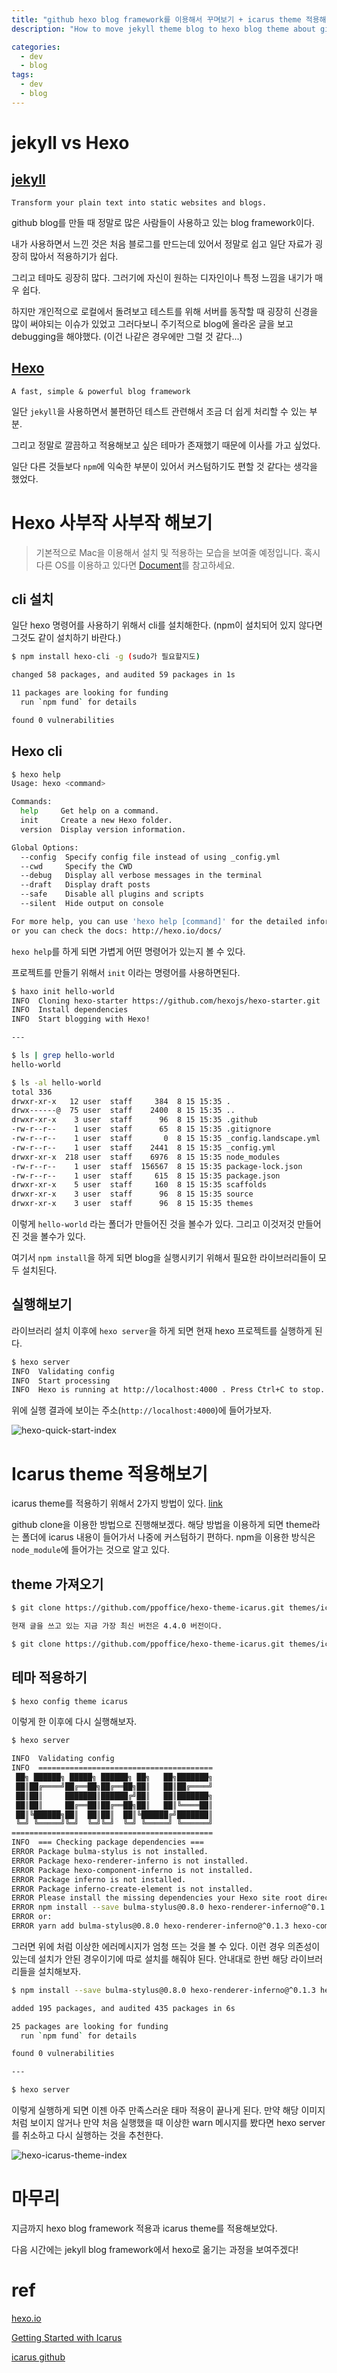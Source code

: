 ```yaml
---
title: "github hexo blog framework를 이용해서 꾸며보기 + icarus theme 적용해보기 (1)"
description: "How to move jekyll theme blog to hexo blog theme about github blog"

categories:
  - dev
  - blog
tags:
  - dev
  - blog
---
```


# jekyll vs Hexo

## [jekyll](https://jekyllrb.com/)

```
Transform your plain text into static websites and blogs.
```

github blog를 만들 때 정말로 많은 사람들이 사용하고 있는 blog framework이다.

내가 사용하면서 느낀 것은 처음 블로그를 만드는데 있어서 정말로 쉽고 일단 자료가 굉장히 많아서 적용하기가 쉽다.

그리고 테마도 굉장히 많다. 그러기에 자신이 원하는 디자인이나 특정 느낌을 내기가 매우 쉽다. 

하지만 개인적으로 로컬에서 돌려보고 테스트를 위해 서버를 동작할 때 굉장히 신경을 많이 써야되는 이슈가 있었고 그러다보니 주기적으로 blog에 올라온 글을 보고 debugging을 해야했다. (이건 나같은 경우에만 그럴 것 같다...)

## [Hexo](https://hexo.io/)

```
A fast, simple & powerful blog framework
```

일단 `jekyll`을 사용하면서 불편하던 테스트 관련해서 조금 더 쉽게 처리할 수 있는 부분. 

그리고 정말로 깔끔하고 적용해보고 싶은 테마가 존재했기 때문에 이사를 가고 싶었다. 

일단 다른 것들보다 `npm`에 익숙한 부분이 있어서 커스텀하기도 편할 것 같다는 생각을 했었다.

# Hexo 사부작 사부작 해보기

> 기본적으로 Mac을 이용해서 설치 및 적용하는 모습을 보여줄 예정입니다. 혹시 다른 OS를 이용하고 있다면 [Document](https://hexo.io/ko/docs/)를 참고하세요.

## cli 설치

일단 hexo 명령어를 사용하기 위해서 cli를 설치해한다. (npm이 설치되어 있지 않다면 그것도 같이 설치하기 바란다.)

``` bash
$ npm install hexo-cli -g (sudo가 필요할지도)

changed 58 packages, and audited 59 packages in 1s

11 packages are looking for funding
  run `npm fund` for details

found 0 vulnerabilities
```

## Hexo cli

``` bash
$ hexo help                            
Usage: hexo <command>

Commands:
  help     Get help on a command.
  init     Create a new Hexo folder.
  version  Display version information.

Global Options:
  --config  Specify config file instead of using _config.yml
  --cwd     Specify the CWD
  --debug   Display all verbose messages in the terminal
  --draft   Display draft posts
  --safe    Disable all plugins and scripts
  --silent  Hide output on console

For more help, you can use 'hexo help [command]' for the detailed information
or you can check the docs: http://hexo.io/docs/
```

`hexo help`를 하게 되면 가볍게 어떤 명령어가 있는지 볼 수 있다.

프로젝트를 만들기 위해서 `init` 이라는 명령어를 사용하면된다.

``` bash
$ haxo init hello-world
INFO  Cloning hexo-starter https://github.com/hexojs/hexo-starter.git
INFO  Install dependencies
INFO  Start blogging with Hexo!

---

$ ls | grep hello-world
hello-world

$ ls -al hello-world
total 336
drwxr-xr-x   12 user  staff     384  8 15 15:35 .
drwx------@  75 user  staff    2400  8 15 15:35 ..
drwxr-xr-x    3 user  staff      96  8 15 15:35 .github
-rw-r--r--    1 user  staff      65  8 15 15:35 .gitignore
-rw-r--r--    1 user  staff       0  8 15 15:35 _config.landscape.yml
-rw-r--r--    1 user  staff    2441  8 15 15:35 _config.yml
drwxr-xr-x  218 user  staff    6976  8 15 15:35 node_modules
-rw-r--r--    1 user  staff  156567  8 15 15:35 package-lock.json
-rw-r--r--    1 user  staff     615  8 15 15:35 package.json
drwxr-xr-x    5 user  staff     160  8 15 15:35 scaffolds
drwxr-xr-x    3 user  staff      96  8 15 15:35 source
drwxr-xr-x    3 user  staff      96  8 15 15:35 themes
```
이렇게 `hello-world` 라는 폴더가 만들어진 것을 볼수가 있다. 그리고 이것저것 만들어진 것을 볼수가 있다.

여기서 `npm install`을 하게 되면 blog을 실행시키기 위해서 필요한 라이브러리들이 모두 설치된다.

## 실행해보기

라이브러리 설치 이후에 `hexo server`을 하게 되면 현재 hexo 프로젝트를 실행하게 된다.

``` bash
$ hexo server
INFO  Validating config
INFO  Start processing
INFO  Hexo is running at http://localhost:4000 . Press Ctrl+C to stop.
```

위에 실행 결과에 보이는 주소(`http://localhost:4000`)에 들어가보자. 

![hexo-quick-start-index](/assets/images/2021-08-15-github_blog_move_to_hexo_from_jekyll/hexo-default-index.png)

# Icarus theme 적용해보기

icarus theme를 적용하기 위해서 2가지 방법이 있다. [link](https://ppoffice.github.io/hexo-theme-icarus/uncategorized/getting-started-with-icarus/#install-source)

github clone을 이용한 방법으로 진행해보겠다. 해당 방법을 이용하게 되면 theme라는 폴더에 icarus 내용이 들어가서 나중에 커스텀하기 편하다. npm을 이용한 방식은 `node_module`에 들어가는 것으로 알고 있다.

## theme 가져오기

``` bash
$ git clone https://github.com/ppoffice/hexo-theme-icarus.git themes/icarus -b <version number> --depth 1

현재 글을 쓰고 있는 지금 가장 최신 버전은 4.4.0 버전이다.

$ git clone https://github.com/ppoffice/hexo-theme-icarus.git themes/icarus -b 4.4.0 --depth 1
```

## 테마 적용하기
``` bash
$ hexo config theme icarus
```

이렇게 한 이후에 다시 실행해보자. 

``` bash
$ hexo server

INFO  Validating config
INFO  =======================================
 ██╗ ██████╗ █████╗ ██████╗ ██╗   ██╗███████╗
 ██║██╔════╝██╔══██╗██╔══██╗██║   ██║██╔════╝
 ██║██║     ███████║██████╔╝██║   ██║███████╗
 ██║██║     ██╔══██║██╔══██╗██║   ██║╚════██║
 ██║╚██████╗██║  ██║██║  ██║╚██████╔╝███████║
 ╚═╝ ╚═════╝╚═╝  ╚═╝╚═╝  ╚═╝ ╚═════╝ ╚══════╝
=============================================
INFO  === Checking package dependencies ===
ERROR Package bulma-stylus is not installed.
ERROR Package hexo-renderer-inferno is not installed.
ERROR Package hexo-component-inferno is not installed.
ERROR Package inferno is not installed.
ERROR Package inferno-create-element is not installed.
ERROR Please install the missing dependencies your Hexo site root directory:
ERROR npm install --save bulma-stylus@0.8.0 hexo-renderer-inferno@^0.1.3 hexo-component-inferno@^0.13.0 inferno@^7.3.3 inferno-create-element@^7.3.3
ERROR or:
ERROR yarn add bulma-stylus@0.8.0 hexo-renderer-inferno@^0.1.3 hexo-component-inferno@^0.13.0 inferno@^7.3.3 inferno-create-element@^7.3.3
```

그러면 위에 처럼 이상한 에러메시지가 엄청 뜨는 것을 볼 수 있다. 이런 경우 의존성이 있는데 설치가 안된 경우이기에 따로 설치를 해줘야 된다. 안내대로 한번 해당 라이브러리들을 설치해보자.

``` bash
$ npm install --save bulma-stylus@0.8.0 hexo-renderer-inferno@^0.1.3 hexo-component-inferno@^0.13.0 inferno@^7.3.3 inferno-create-element@^7.3.3

added 195 packages, and audited 435 packages in 6s

25 packages are looking for funding
  run `npm fund` for details

found 0 vulnerabilities

---

$ hexo server
```

이렇게 실행하게 되면 이젠 아주 만족스러운 태마 적용이 끝나게 된다. 만약 해당 이미지처럼 보이지 않거나 만약 처음 실행했을 때 이상한 warn 메시지를 봤다면 hexo server를 취소하고 다시 실행하는 것을 추천한다.

![hexo-icarus-theme-index](/assets/images/2021-08-15-github_blog_move_to_hexo_from_jekyll/hexo-icarus-theme-index.png)


# 마무리

지금까지 hexo blog framework 적용과 icarus theme를 적용해보았다. 

다음 시간에는 jekyll blog framework에서 hexo로 옮기는 과정을 보여주겠다!


# ref

[hexo.io](https://hexo.io/)

[Getting Started with Icarus](https://ppoffice.github.io/hexo-theme-icarus/uncategorized/getting-started-with-icarus)

[icarus github](https://github.com/ppoffice/hexo-theme-icarus)

